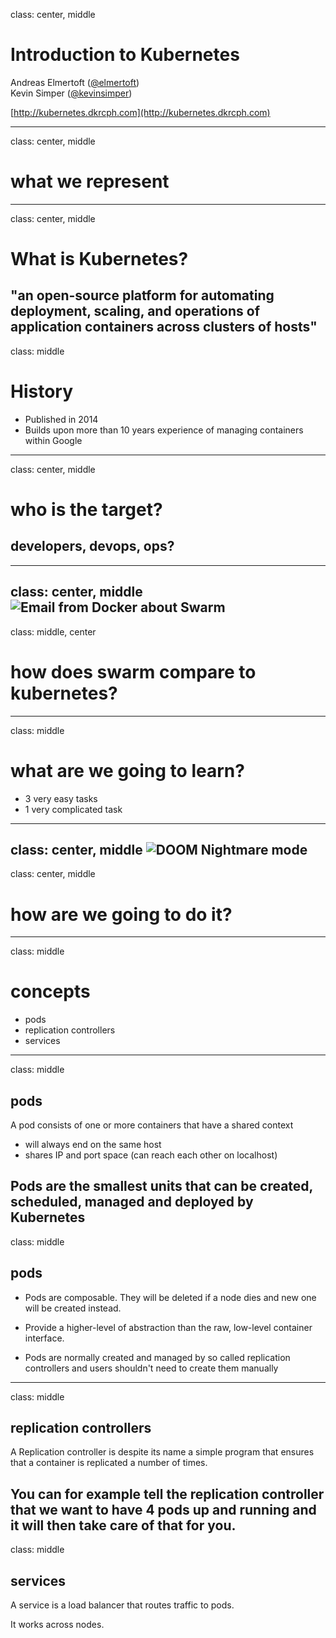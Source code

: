 class: center, middle
# Introduction to Kubernetes

Andreas Elmertoft ([@elmertoft](https://twitter.com/elmertoft))  
Kevin Simper ([@kevinsimper](https://twitter.com/kevinsimper))

[http://kubernetes.dkrcph.com](http://kubernetes.dkrcph.com)

---
class: center, middle
# what we represent
---
class: center, middle
# What is Kubernetes?
"an open-source platform for automating deployment, scaling, and operations of application containers across clusters of hosts"
---
class: middle
# History

- Published in 2014
- Builds upon more than 10 years experience of managing containers within Google
---
class: center, middle
# who is the target?
## developers, devops, ops?
---
class: center, middle
![Email from Docker about Swarm](http://i.imgur.com/wWbzzAR.png)
---
class: middle, center
# how does swarm compare to kubernetes?
---
class: middle
# what are we going to learn?
- 3 very easy tasks
- 1 very complicated task
---
class: center, middle
![DOOM Nightmare mode](http://i.imgur.com/4xOVeut.png)
---
class: center, middle
# how are we going to do it?
---
class: middle
# concepts

- pods
- replication controllers
- services
---
class: middle
## pods

A pod consists of one or more containers that have a shared context
- will always end on the same host
- shares IP and port space (can reach each other on localhost)


Pods are the smallest units that can be created, scheduled, managed and deployed by Kubernetes
---
class: middle
## pods

- Pods are composable. They will be deleted if a node dies and new one will be created instead.

- Provide a higher-level of abstraction than the raw, low-level container interface.
 
- Pods are normally created and managed by so called replication controllers and users shouldn't need to create them manually

---
class: middle
## replication controllers

A Replication controller is despite its name a simple program that ensures that a container is replicated a number of times.

You can for example tell the replication controller that we want to have 4 pods up and running and it will then take care of that for you.
---
class: middle
## services

A service is a load balancer that routes traffic to pods.

It works across nodes.
